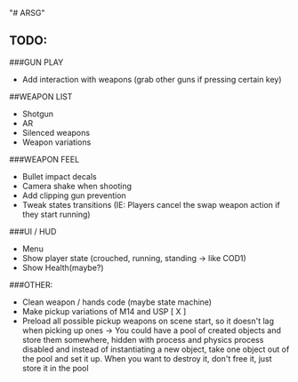 "# ARSG" 
## TODO:


###GUN PLAY
 - Add interaction with weapons (grab other guns if pressing certain key) 
 
##WEAPON LIST
 - Shotgun
 - AR
 - Silenced weapons
 - Weapon variations

###WEAPON FEEL
 - Bullet impact decals
 - Camera shake when shooting
 - Add clipping gun prevention
 - Tweak states transitions (IE: Players cancel the swap weapon action if they start running)

###UI / HUD
 - Menu
 - Show player state (crouched, running, standing -> like COD1)
 - Show Health(maybe?)
 
###OTHER:
 - Clean weapon / hands code (maybe state machine)
 - Make pickup variations of M14 and USP [ X ]
 - Preload all possible pickup weapons on scene start, so it doesn't lag when picking up ones -> You could have a pool of created objects and store them somewhere, hidden with process and physics process disabled and instead of instantiating a new object, take one object out of the pool and set it up. When you want to destroy it, don't free it, just store it in the pool 